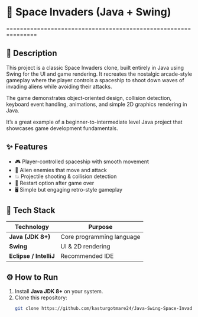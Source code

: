 # 👾 Space Invaders (Java + Swing)
===============================================================

## 📖 Description

This project is a classic Space Invaders clone, built entirely in Java using Swing for the UI and game rendering. It recreates the nostalgic arcade-style gameplay where the player controls a spaceship to shoot down waves of invading aliens while avoiding their attacks.

The game demonstrates object-oriented design, collision detection, keyboard event handling, animations, and simple 2D graphics rendering in Java.

It’s a great example of a beginner-to-intermediate level Java project that showcases game development fundamentals.

## ✨ Features  

- 🎮 Player-controlled spaceship with smooth movement  
- 👾 Alien enemies that move and attack  
- 💥 Projectile shooting & collision detection  
- 🔄 Restart option after game over  
- 🖥️ Simple but engaging retro-style gameplay  

## 🧰 Tech Stack  

| Technology | Purpose |
|------------|----------|
| **Java (JDK 8+)** | Core programming language |
| **Swing** | UI & 2D rendering |
| **Eclipse / IntelliJ** | Recommended IDE |

## ⚙️ How to Run  

1. Install **Java JDK 8+** on your system.  
2. Clone this repository:  
   ```bash
   git clone https://github.com/kasturgotmare24/Java-Swing-Space-Invaders-Game.git


